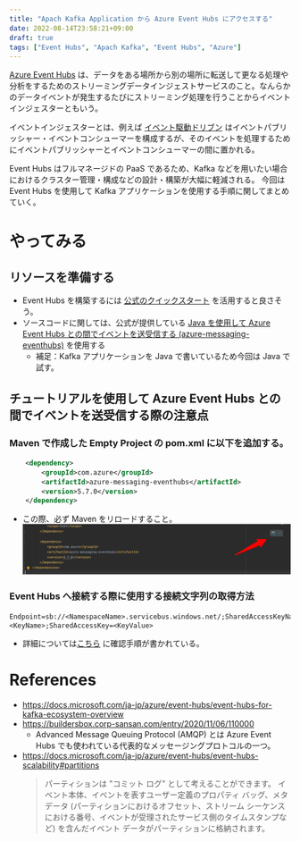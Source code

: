 ```yaml
---
title: "Apach Kafka Application から Azure Event Hubs にアクセスする"
date: 2022-08-14T23:58:21+09:00
draft: true
tags: ["Event Hubs", "Apach Kafka", "Event Hubs", "Azure"]
---
```


[Azure Event Hubs](https://docs.microsoft.com/ja-jp/azure/event-hubs/event-hubs-about) は、データをある場所から別の場所に転送して更なる処理や分析をするためのストリーミングデータインジェストサービスのこと。なんらかのデータイベントが発生するたびにストリーミング処理を行うことからイベントインジェスターともいう。

イベントインジェスターとは、例えば [イベント駆動ドリブン](https://docs.microsoft.com/ja-jp/azure/architecture/guide/architecture-styles/event-driven) はイベントパブリッシャー・イベントコンシューマーを構成するが、そのイベントを処理するためにイベントパブリッシャーとイベントコンシューマーの間に置かれる。

Event Hubs はフルマネージドの PaaS であるため、Kafka などを用いたい場合におけるクラスター管理・構成などの設計・構築が大幅に軽減される。
今回は Event Hubs を使用して Kafka アプリケーションを使用する手順に関してまとめていく。

# やってみる
## リソースを準備する
- Event Hubs を構築するには [公式のクイックスタート](https://docs.microsoft.com/ja-jp/azure/event-hubs/event-hubs-create) を活用すると良さそう。
- ソースコードに関しては、公式が提供している [Java を使用して Azure Event Hubs との間でイベントを送受信する (azure-messaging-eventhubs)](https://docs.microsoft.com/ja-jp/azure/event-hubs/event-hubs-java-get-started-send) を使用する
  - 補足：Kafka アプリケーションを Java で書いているため今回は Java で試す。

## チュートリアルを使用して Azure Event Hubs との間でイベントを送受信する際の注意点
### Maven で作成した Empty Project の pom.xml に以下を追加する。
```xml
    <dependency>
        <groupId>com.azure</groupId>
        <artifactId>azure-messaging-eventhubs</artifactId>
        <version>5.7.0</version>
    </dependency>
```
- この際、必ず Maven をリロードすること。
![reload-maven](reload-maven.png)

### Event Hubs へ接続する際に使用する接続文字列の取得方法
```
Endpoint=sb://<NamespaceName>.servicebus.windows.net/;SharedAccessKeyName=<KeyName>;SharedAccessKey=<KeyValue>
```

- 詳細については[こちら](https://docs.microsoft.com/ja-jp/azure/event-hubs/event-hubs-get-connection-string) に確認手順が書かれている。


# References
- https://docs.microsoft.com/ja-jp/azure/event-hubs/event-hubs-for-kafka-ecosystem-overview
- https://buildersbox.corp-sansan.com/entry/2020/11/06/110000
  - Advanced Message Queuing Protocol (AMQP) とは Azure Event Hubs でも使われている代表的なメッセージングプロトコルの一つ。
- https://docs.microsoft.com/ja-jp/azure/event-hubs/event-hubs-scalability#partitions
    > パーティションは "コミット ログ" として考えることができます。 イベント本体、イベントを表すユーザー定義のプロパティ バッグ、メタデータ (パーティションにおけるオフセット、ストリーム シーケンスにおける番号、イベントが受理されたサービス側のタイムスタンプなど) を含んだイベント データがパーティションに格納されます。